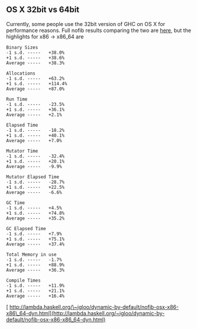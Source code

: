 ## OS X 32bit vs 64bit



Currently, some people use the 32bit version of GHC on OS X for performance reasons. Full nofib results comparing the two are
[
here](http://lambda.haskell.org/~igloo/dynamic-by-default/nofib-osx-x86-x86_64-base.html), but the highlights for x86 -\> x86\_64 are


```wiki
Binary Sizes
-1 s.d.	-----	+38.0%
+1 s.d.	-----	+38.6%
Average	-----	+38.3%

Allocations
-1 s.d.	-----	+63.2%
+1 s.d.	-----	+114.4%
Average	-----	+87.0%

Run Time
-1 s.d.	-----	-23.5%
+1 s.d.	-----	+36.1%
Average	-----	+2.1%

Elapsed Time
-1 s.d.	-----	-18.2%
+1 s.d.	-----	+40.1%
Average	-----	+7.0%

Mutator Time
-1 s.d.	-----	-32.4%
+1 s.d.	-----	+20.1%
Average	-----	-9.9%

Mutator Elapsed Time
-1 s.d.	-----	-28.7%
+1 s.d.	-----	+22.5%
Average	-----	-6.6%

GC Time
-1 s.d.	-----	+4.5%
+1 s.d.	-----	+74.8%
Average	-----	+35.2%

GC Elapsed Time
-1 s.d.	-----	+7.9%
+1 s.d.	-----	+75.1%
Average	-----	+37.4%

Total Memory in use
-1 s.d.	-----	-1.7%
+1 s.d.	-----	+88.9%
Average	-----	+36.3%

Compile Times
-1 s.d.	-----	+11.9%
+1 s.d.	-----	+21.1%
Average	-----	+16.4%
```


[
http://lambda.haskell.org/\~igloo/dynamic-by-default/nofib-osx-x86-x86\_64-dyn.html](http://lambda.haskell.org/~igloo/dynamic-by-default/nofib-osx-x86-x86_64-dyn.html)


